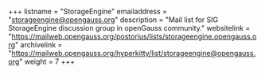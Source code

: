 +++
listname = "StorageEngine"
emailaddress = "storageengine@opengauss.org"
description = "Mail list for SIG StorageEngine discussion group in openGauss community."
websitelink = "https://mailweb.opengauss.org/postorius/lists/storageengine.opengauss.org"
archivelink = "https://mailweb.opengauss.org/hyperkitty/list/storageengine@opengauss.org"
weight =  7
+++